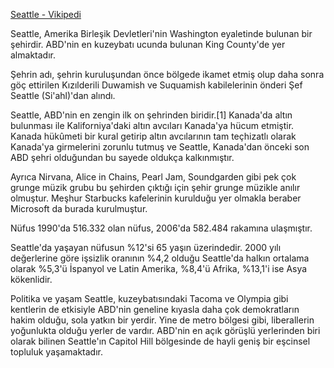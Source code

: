 [Seattle - Vikipedi](https://tr.wikipedia.org/wiki/Seattle)

Seattle, Amerika Birleşik Devletleri'nin Washington eyaletinde bulunan bir şehirdir. ABD'nin en kuzeybatı ucunda bulunan King County'de yer almaktadır.

Şehrin adı, şehrin kuruluşundan önce bölgede ikamet etmiş olup daha sonra göç ettirilen Kızılderili Duwamish ve Suquamish kabilelerinin önderi Şef Seattle (Si'ahl)'dan alındı.

Seattle, ABD'nin en zengin ilk on şehrinden biridir.[1] Kanada'da altın bulunması ile Kaliforniya'daki altın avcıları Kanada'ya hücum etmiştir. Kanada hükûmeti bir kural getirip altın avcılarının tam teçhizatlı olarak Kanada'ya girmelerini zorunlu tutmuş ve Seattle, Kanada'dan önceki son ABD şehri olduğundan bu sayede oldukça kalkınmıştır.

Ayrıca Nirvana, Alice in Chains, Pearl Jam, Soundgarden gibi pek çok grunge müzik grubu bu şehirden çıktığı için şehir grunge müzikle anılır olmuştur. Meşhur Starbucks kafelerinin kurulduğu yer olmakla beraber Microsoft da burada kurulmuştur.

Nüfus
1990'da 516.332 olan nüfus, 2006'da 582.484 rakamına ulaşmıştır.

Seattle'da yaşayan nüfusun %12'si 65 yaşın üzerindedir. 2000 yılı değerlerine göre işsizlik oranının %4,2 olduğu Seattle'da halkın ortalama olarak %5,3'ü İspanyol ve Latin Amerika, %8,4'ü Afrika, %13,1'i ise Asya kökenlidir.

Politika ve yaşam
Seattle, kuzeybatısındaki Tacoma ve Olympia gibi kentlerin de etkisiyle ABD'nin geneline kıyasla daha çok demokratların hakim olduğu, sola yatkın bir yerdir. Yine de metro bölgesi gibi, liberallerin yoğunlukta olduğu yerler de vardır. ABD'nin en açık görüşlü yerlerinden biri olarak bilinen Seattle'ın Capitol Hill bölgesinde de hayli geniş bir eşcinsel topluluk yaşamaktadır.

<!----
cspell:locale tr,en
cspell:ignore ABD'nin
cspell:ignore Devletleri'nin
cspell:ignore Duwamish
cspell:ignore eşcinsel
cspell:ignore hükûmeti
cspell:ignore Kaliforniya'daki
cspell:ignore Seattle'ın
cspell:ignore Si'ahl
cspell:ignore Soundgarden
cspell:ignore Suquamish
cspell:ignore Vikipedi
--->
